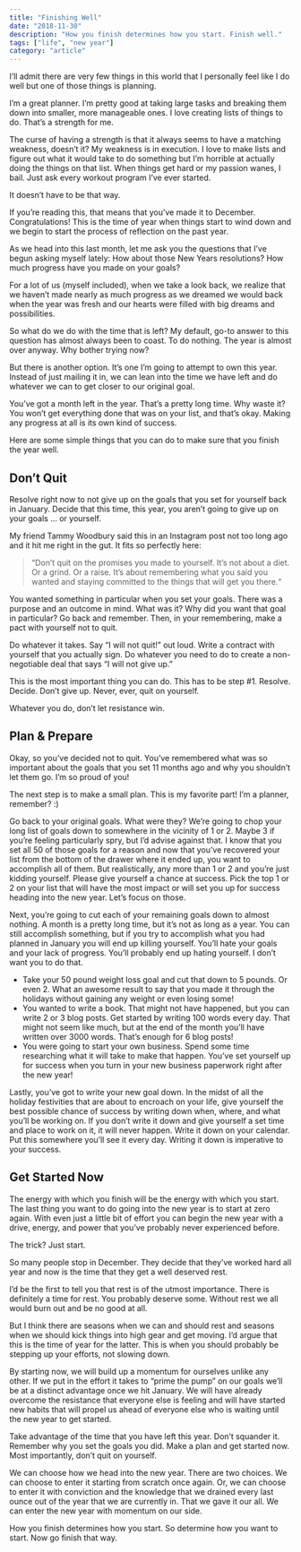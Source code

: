 ```yaml
---
title: "Finishing Well"
date: "2018-11-30"
description: "How you finish determines how you start. Finish well."
tags: ["life", "new year"]
category: "article"
---
```


I’ll admit there are very few things in this world that I personally feel like I do well but one of those things is planning.

I’m a great planner. I’m pretty good at taking large tasks and breaking them down into smaller, more manageable ones. I love creating lists of things to do. That’s a strength for me.

The curse of having a strength is that it always seems to have a matching weakness, doesn’t it? My weakness is in execution. I love to make lists and figure out what it would take to do something but I’m horrible at actually doing the things on that list. When things get hard or my passion wanes, I bail. Just ask every workout program I’ve ever started.

It doesn’t have to be that way.

If you’re reading this, that means that you’ve made it to December. Congratulations! This is the time of year when things start to wind down and we begin to start the process of reflection on the past year.

As we head into this last month, let me ask you the questions that I’ve begun asking myself lately: How about those New Years resolutions? How much progress have you made on your goals?

For a lot of us (myself included), when we take a look back, we realize that we haven’t made nearly as much progress as we dreamed we would back when the year was fresh and our hearts were filled with big dreams and possibilities.

So what do we do with the time that is left? My default, go-to answer to this question has almost always been to coast. To do nothing. The year is almost over anyway. Why bother trying now?

But there is another option. It’s one I’m going to attempt to own this year. Instead of just mailing it in, we can lean into the time we have left and do whatever we can to get closer to our original goal.

You’ve got a month left in the year. That’s a pretty long time. Why waste it? You won’t get everything done that was on your list, and that’s okay. Making any progress at all is its own kind of success.

Here are some simple things that you can do to make sure that you finish the year well.

## Don’t Quit

Resolve right now to not give up on the goals that you set for yourself back in January. Decide that this time, this year, you aren’t going to give up on your goals … or yourself.

My friend Tammy Woodbury said this in an Instagram post not too long ago and it hit me right in the gut. It fits so perfectly here:

> “Don’t quit on the promises you made to yourself. It’s not about a diet. Or a grind. Or a raise. It’s about remembering what you said you wanted and staying committed to the things that will get you there.“

You wanted something in particular when you set your goals. There was a purpose and an outcome in mind. What was it? Why did you want that goal in particular? Go back and remember. Then, in your remembering, make a pact with yourself not to quit.

Do whatever it takes. Say “I will not quit!” out loud. Write a contract with yourself that you actually sign. Do whatever you need to do to create a non-negotiable deal that says “I will not give up.”

This is the most important thing you can do. This has to be step #1. Resolve. Decide. Don’t give up. Never, ever, quit on yourself.

Whatever you do, don’t let resistance win.

## Plan & Prepare

Okay, so you’ve decided not to quit. You’ve remembered what was so important about the goals that you set 11 months ago and why you shouldn’t let them go. I’m so proud of you!

The next step is to make a small plan. This is my favorite part! I’m a planner, remember? :)

Go back to your original goals. What were they? We’re going to chop your long list of goals down to somewhere in the vicinity of 1 or 2. Maybe 3 if you’re feeling particularly spry, but I’d advise against that. I know that you set all 50 of those goals for a reason and now that you’ve recovered your list from the bottom of the drawer where it ended up, you want to accomplish all of them. But realistically, any more than 1 or 2 and you’re just kidding yourself. Please give yourself a chance at success. Pick the top 1 or 2 on your list that will have the most impact or will set you up for success heading into the new year. Let’s focus on those.

Next, you’re going to cut each of your remaining goals down to almost nothing. A month is a pretty long time, but it’s not as long as a year. You can still accomplish something, but if you try to accomplish what you had planned in January you will end up killing yourself. You’ll hate your goals and your lack of progress. You’ll probably end up hating yourself. I don’t want you to do that.

- Take your 50 pound weight loss goal and cut that down to 5 pounds. Or even 2. What an awesome result to say that you made it through the holidays without gaining any weight or even losing some!
- You wanted to write a book. That might not have happened, but you can write 2 or 3 blog posts. Get started by writing 100 words every day. That might not seem like much, but at the end of the month you’ll have written over 3000 words. That’s enough for 6 blog posts!
- You were going to start your own business. Spend some time researching what it will take to make that happen. You’ve set yourself up for success when you turn in your new business paperwork right after the new year!

Lastly, you’ve got to write your new goal down. In the midst of all the holiday festivities that are about to encroach on your life, give yourself the best possible chance of success by writing down when, where, and what you’ll be working on. If you don’t write it down and give yourself a set time and place to work on it, it will never happen. Write it down on your calendar. Put this somewhere you’ll see it every day. Writing it down is imperative to your success.

## Get Started Now

The energy with which you finish will be the energy with which you start. The last thing you want to do going into the new year is to start at zero again. With even just a little bit of effort you can begin the new year with a drive, energy, and power that you’ve probably never experienced before.

The trick? Just start.

So many people stop in December. They decide that they’ve worked hard all year and now is the time that they get a well deserved rest.

I’d be the first to tell you that rest is of the utmost importance. There is definitely a time for rest. You probably deserve some. Without rest we all would burn out and be no good at all.

But I think there are seasons when we can and should rest and seasons when we should kick things into high gear and get moving. I’d argue that this is the time of year for the latter. This is when you should probably be stepping up your efforts, not slowing down.

By starting now, we will build up a momentum for ourselves unlike any other. If we put in the effort it takes to “prime the pump” on our goals we’ll be at a distinct advantage once we hit January. We will have already overcome the resistance that everyone else is feeling and will have started new habits that will propel us ahead of everyone else who is waiting until the new year to get started.

Take advantage of the time that you have left this year. Don’t squander it. Remember why you set the goals you did. Make a plan and get started now. Most importantly, don’t quit on yourself.

We can choose how we head into the new year. There are two choices. We can choose to enter it starting from scratch once again. Or, we can choose to enter it with conviction and the knowledge that we drained every last ounce out of the year that we are currently in. That we gave it our all. We can enter the new year with momentum on our side.

How you finish determines how you start. So determine how you want to start. Now go finish that way.
